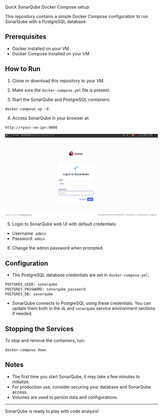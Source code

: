 
Quick SonarQube Docker Compose setup:

This repository contains a simple Docker Compose configuration to run SonarQube with a PostgreSQL database.

## Prerequisites

- Docker installed on your VM
- Docker Compose installed on your VM

## How to Run

1. Clone or download this repository to your VM.

2. Make sure the `docker-compose.yml` file is present.

3. Start the SonarQube and PostgreSQL containers:


```
docker-compose up -d

```

4. Access SonarQube in your browser at:

```
http://<your-vm-ip>:9000

```
![access](./assets/2025-08-04-035216.jpg)


5. Login to SonarQube web UI with default credentials:

- Username: `admin`
- Password: `admin`

6. Change the admin password when prompted.

## Configuration

- The PostgreSQL database credentials are set in `docker-compose.yml`:

```
POSTGRES_USER: sonarqube
POSTGRES_PASSWORD: sonarqube_password
POSTGRES_DB: sonarqube

```

- SonarQube connects to PostgreSQL using these credentials. You can update them both in the `db` and `sonarqube` service environment sections if needed.

## Stopping the Services

To stop and remove the containers, run:

```
docker-compose down

```

## Notes

- The first time you start SonarQube, it may take a few minutes to initialize.
- For production use, consider securing your database and SonarQube access.
- Volumes are used to persist data and configurations.

---

SonarQube is ready to play with code analysis!

